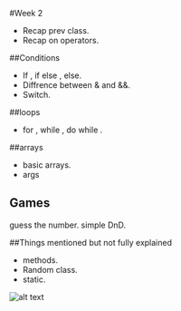 #Week 2

- Recap prev class.
- Recap on operators.

##Conditions
- If , if else , else.
- Diffrence between & and &&.
- Switch.

##loops
- for , while , do while .

##arrays
- basic arrays.
- args 

## Games 
guess the number.
simple DnD.

##Things mentioned but not fully explained
- methods.
- Random class.
- static.

![alt text](https://raw.github.com/TheNightPhoenix/AdvancedProgramming/master/week2/map.png "Class Mind Map")


